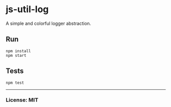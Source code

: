 # js-util-log
A simple and colorful logger abstraction.


## Run
    npm install
    npm start


## Tests

    npm test


---
### License: MIT
